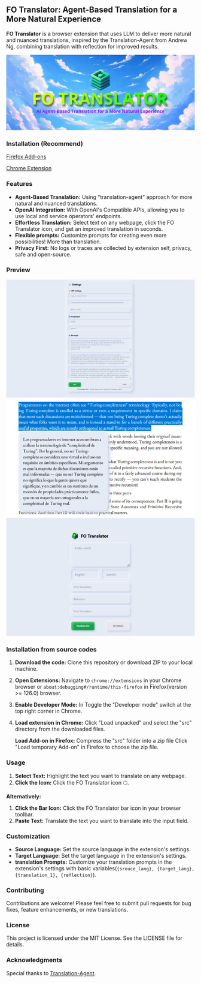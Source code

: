 ## FO Translator:  Agent-Based Translation for a More Natural Experience

**FO Translator** is a browser extension that uses LLM to deliver more natural and nuanced translations, inspired by the Translation-Agent from Andrew Ng, combining translation with reflection for improved results.

![FO Translator](cover.png)

### Installation (Recommend)

[Firefox Add-ons](https://addons.mozilla.org/en-US/firefox/addon/fo-translator)

[Chrome Extension](https://chrome.google.com/webstore/detail/kcdmbldkeifkfcghipmfpnjjdaefjcpl)

### Features

* **Agent-Based Translation:**  Using "translation-agent" approach for more natural and nuanced translations.
* **OpenAI Integration:**  With OpenAI's Compatible APIs, allowing you to use local and service operators' endpoints.
* **Effortless Translation:**  Select text on any webpage, click the FO Translator icon, and get an improved translation in seconds.
* **Flexible prompts:**  Customize prompts for creating even more possibilities! More than translation.
* **Privacy First:**  No logs or traces are collected by extension self, privacy, safe and open-source.

### Preview
![screen1](show2.png) ![screen3](show3.png) ![screen1](show1.png)

### Installation from source codes

1. **Download the code:** Clone this repository or download ZIP to your local machine.
2. **Open Extensions:** Navigate to `chrome://extensions` in your Chrome browser or `about:debugging#/runtime/this-firefox` in Firefox(version >= 126.0) browser.
3. **Enable Developer Mode:** In Toggle the "Developer mode" switch at the top right corner in Chrome.
4. **Load extension in Chrome:** Click "Load unpacked" and select the "src" directory from the downloaded files.

   **Load Add-on in Firefox:** Compress the "src" folder into a zip file Click "Load temporary Add-on" in Firefox to choose the zip file.

### Usage

1. **Select Text:** Highlight the text you want to translate on any webpage.
2. **Click the Icon:** Click the FO Translator icon 🌕.

**Alternatively:**

1. **Click the Bar Icon:** Click the FO Translator bar icon in your browser toolbar.
2. **Paste Text:** Translate the text you want to translate into the input field.

### Customization

* **Source Language:**  Set the source language in the extension's settings.
* **Target Language:**  Set the target language in the extension's settings.
* **translation Prompts:**  Customize your translation prompts in the extension's settings with basic variables(`{srouce_lang}, {target_lang}, {translation_1}, {reflection}`).

### Contributing

Contributions are welcome!  Please feel free to submit pull requests for bug fixes, feature enhancements, or new translations.

### License

This project is licensed under the MIT License.  See the LICENSE file for details.

### Acknowledgments

Special thanks to [Translation-Agent](https://github.com/andrewyng/translation-agent).
